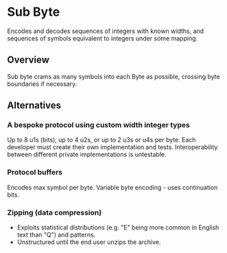 # Sub Byte
Encodes and decodes sequences of integers with known widths, and sequences of symbols equivalent to integers under some mapping.

## Overview
Sub byte crams as many symbols into each Byte as possible, crossing byte boundaries if necessary.

## Alternatives

### A bespoke protocol using custom width integer types
Up to 8 u1s (bits), up to 4 u2s, or up to 2 u3s or u4s per byte.
Each developer must create their own implementation and tests.
Interoperability between different private implementations is untestable.

### Protocol buffers
Encodes max symbol per byte.  Variable byte encoding - uses continuation bits.

### Zipping (data compression)
- Exploits statistical distributions (e.g. "E" being more common in English text than "Q") and patterns.
- Unstructured until the end user unzips the archive.